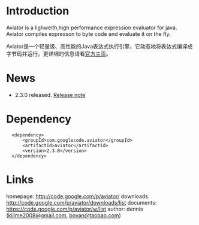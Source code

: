 # Introduction

Aviator is a lighweith,high performance expression evaluator for java.
Aviator compiles expresson to byte code and evaluate it on the fly.

Aviator是一个轻量级、高性能的Java表达式执行引擎，它动态地将表达式编译成字节码并运行。更详细的信息请看[官方主页](http://code.google.com/p/aviator/)。

# News

 * 2.3.0 released. [Release note](https://code.google.com/p/aviator/wiki/ReleaseNotes)

# Dependency

      <dependency>
          <groupId>com.googlecode.aviator</groupId>
          <artifactId>aviator</artifactId>
          <version>2.3.0</version>
      </dependency>

# Links

homepage: http://code.google.com/p/aviator/
downloads: http://code.google.com/p/aviator/downloads/list
documents: https://code.google.com/p/aviator/w/list
author:  dennis (killme2008@gmail.com, boyan@taobao.com)



